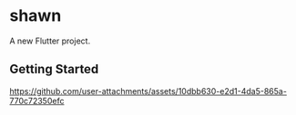# shawn

A new Flutter project.

## Getting Started


https://github.com/user-attachments/assets/10dbb630-e2d1-4da5-865a-770c72350efc


